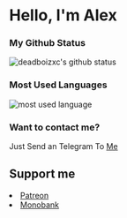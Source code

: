 <!--### Hi there ðŸ‘‹-->

<!--
**deadboizxc/deadboizxc** is a âœ¨ _special_ âœ¨ repository because its `README.md` (this file) appears on your GitHub profile.

Here are some ideas to get you started:

- ðŸ”­ Iâ€™m currently working on ...
- ðŸŒ± Iâ€™m currently learning ...
- ðŸ‘¯ Iâ€™m looking to collaborate on ...
- ðŸ¤” Iâ€™m looking for help with ...
- ðŸ’¬ Ask me about ...
- ðŸ“« How to reach me: ...
- ðŸ˜„ Pronouns: ...
- âš¡ Fun fact: ...
-->

# Hello, I'm Alex
### **My Github Status**
![deadboizxc's github status](https://github-readme-stats.vercel.app/api?username=zxc-psycho&show_icons=true&count_private=true&theme=radical&hide_border=false&hide=&include_all_commits=true)
### **Most Used Languages**
![most used language](https://github-readme-stats.vercel.app/api/top-langs/?username=zxc-psycho&layout=compact&theme=dracula&hide_border=true&langs_count=10&hide=tex,css,php)
### **Want to contact me?**
Just Send an Telegram To [Me](https://t.me/deadboizxc)

<h2>Support me</h2> 
<nav>
<li><a href=http://patreon.com/user?u=80411041>Patreon</a></li>

<li><a href=https://send.monobank.ua/jar/5839hUB6T6>Monobank</a></li>
